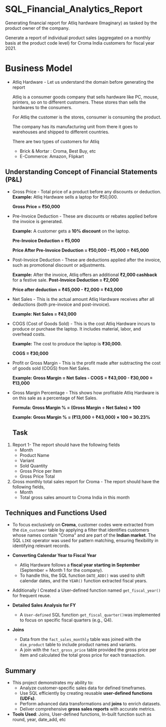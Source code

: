 # SQL_Financial_Analytics_Report
Generating financial report for Atliq hardware (Imaginary) as tasked by the product owner of the company.

Generate a report of individual product sales (aggregated on a monthly basis at the product code level) for Croma India customers for fiscal year 2021.
# Business Model

- Atliq Hardware - Let us understand the  domain before generating the report
    
    Atliq is a consumer goods company that sells hardware like PC, mouse, printers, so on to different customers. These stores than sells the hardwares to the consumers.
    
    For Atliq the customer is the stores, consumer is consuming the product.
    
    The company has its manufacturing unit from there it goes to warehouses and shipped to different countries.
    
    There are two types of customers for Atliq
    
    - Brick & Mortar : Croma, Best Buy, etc
    - E-Commerce: Amazon, Flipkart

## Understanding Concept of Financial Statements (P&L)

- Gross Price - Total price of a product before any discounts or deduction.
**Example:** Atliq Hardware sells a laptop for ₹50,000.
    
    **Gross Price = ₹50,000**
    
- Pre-Invoice Deduction - These are discounts or rebates applied before the invoice is generated.
    
    **Example:** A customer gets a **10% discount** on the laptop.
    
    **Pre-Invoice Deduction = ₹5,000**
    
    **Price After Pre-Invoice Deduction = ₹50,000 - ₹5,000 = ₹45,000**
    
- Post-Invoice Deduction - These are deductions applied after the invoice, such as promotional discount or adjustments.
    
    **Example:** After the invoice, Atliq offers an additional **₹2,000 cashback** for a festive sale.
    **Post-Invoice Deduction = ₹2,000**
    
    **Price after deduction = ₹45,000 - ₹2,000 = ₹43,000**
    
- Net Sales - This is the actual amount Atliq Hardware receives after all deductions (both pre-invoice and post-invoice).
    
    **Example: Net Sales = ₹43,000**
    
- COGS (Cost of Goods Sold) - This is the cost Atliq Hardware incurs to produce or purchase the laptop. It includes material, labor, and overhead costs.
    
    **Example:** The cost to produce the laptop is **₹30,000.**
    
    **COGS = ₹30,000**
    
- Profit or Gross Margin - This is the profit made after subtracting the cost of goods sold (COGS) from Net Sales.
    
     **Example: Gross Margin = Net Sales - COGS = ₹43,000 - ₹30,000 = ₹13,000**
    
- Gross Margin Percentage - This shows how profitable Atliq Hardware is on this sale as a percentage of Net Sales.
    
    **Formula: Gross Margin % = (Gross Margin ÷ Net Sales) × 100**
    
    **Example: Gross Margin % = (₹13,000 ÷ ₹43,000) × 100 ≈ 30.23%**

  ## Task

1. Report 1- The report should have the following fields
    - Month
    - Product Name
    - Variant
    - Sold Quantity
    - Gross Price per Item
    - Gross Price Total
2. Gross monthly total sales report for Croma - The report should have the following fields,
    - Month
    - Total gross sales amount to Croma India in this month
  
## Techniques and Functions Used

- To focus exclusively on **Croma**, customer codes were extracted from the `dim_customer` table by applying a filter that identifies customers whose names contain "Croma" and are part of the **Indian market**. The SQL `LIKE` operator was used for pattern matching, ensuring flexibility in identifying relevant records.
- **Converting Calendar Year to Fiscal Year**
    - Atliq Hardware follows a **fiscal year starting in September** (September = Month 1 for the company).
    - To handle this, the SQL function `DATE_ADD()` was used to shift calendar dates, and the `YEAR()` function extracted fiscal years.

- Additionally I Created a User-defined function named `get_fiscal_year()` for frequent reuse.
- **Detailed Sales Analysis for FY**
    - A `User-defined` SQL function `get_fiscal_quarter()`was implemented to focus on specific fiscal quarters (e.g., Q4).

- **Joins**
    - Data from the `fact_sales_monthly` table was joined with the `dim_product` table to include product names and variants.
    - A join with the `fact_gross_price` table provided the gross price per item and calculated the total gross price for each transaction.
 
## Summary

- This project demonstrates my ability to:
    - Analyze customer-specific sales data for defined timeframes.
    - Use SQL efficiently by creating reusable **user-defined functions (UDFs)**.
    - Perform advanced data transformations and **joins** to enrich datasets.
    - Deliver comprehensive **gross sales reports** with accurate metrics.
- **Tools Used**: Joins, User-defined functions, In-built function such as round, year, date_add, etc
